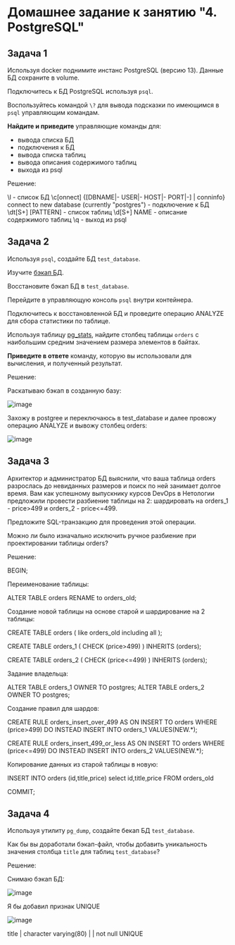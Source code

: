 # Домашнее задание к занятию "4. PostgreSQL"

## Задача 1

Используя docker поднимите инстанс PostgreSQL (версию 13). Данные БД сохраните в volume.

Подключитесь к БД PostgreSQL используя `psql`.

Воспользуйтесь командой `\?` для вывода подсказки по имеющимся в `psql` управляющим командам.

**Найдите и приведите** управляющие команды для:
- вывода списка БД
- подключения к БД
- вывода списка таблиц
- вывода описания содержимого таблиц
- выхода из psql

Решение:

\l - список БД
\c[onnect] {[DBNAME|- USER|- HOST|- PORT|-] | conninfo} connect to new database (currently "postgres") - подключение к БД
\dt[S+] [PATTERN] - список таблиц
\d[S+]  NAME - описание содержимого таблиц
\q - выход из psql


## Задача 2

Используя `psql`, создайте БД `test_database`.

Изучите [бэкап БД](https://github.com/netology-code/virt-homeworks/tree/virt-11/06-db-04-postgresql/test_data).

Восстановите бэкап БД в `test_database`.

Перейдите в управляющую консоль `psql` внутри контейнера.

Подключитесь к восстановленной БД и проведите операцию ANALYZE для сбора статистики по таблице.

Используя таблицу [pg_stats](https://postgrespro.ru/docs/postgresql/12/view-pg-stats), найдите столбец таблицы `orders` 
с наибольшим средним значением размера элементов в байтах.

**Приведите в ответе** команду, которую вы использовали для вычисления, и полученный результат.

Решение:

Раскатываю бэкап в созданную базу:

![image](https://user-images.githubusercontent.com/92155007/221566350-1060488a-66ed-43b6-84f7-b62dd2cd63a0.png)

Захожу в postgree и переключаюсь в test_database и далее провожу операцию ANALYZE и вывожу столбец orders:

![image](https://user-images.githubusercontent.com/92155007/221566884-2ae76864-ac77-4779-9d1d-1620fece9cde.png)

## Задача 3

Архитектор и администратор БД выяснили, что ваша таблица orders разрослась до невиданных размеров и
поиск по ней занимает долгое время. Вам как успешному выпускнику курсов DevOps в Нетологии предложили
провести разбиение таблицы на 2: шардировать на orders_1 - price>499 и orders_2 - price<=499.

Предложите SQL-транзакцию для проведения этой операции.

Можно ли было изначально исключить ручное разбиение при проектировании таблицы orders?

Решение:

BEGIN;

 Переименование таблицы:

 ALTER TABLE orders RENAME to orders_old;

 Создание новой таблицы на основе старой и шардирование на 2 таблицы:

 CREATE TABLE orders (
   like orders_old 
   including all
 );

 CREATE TABLE orders_1 (
     CHECK (price>499)
 ) INHERITS (orders);

 CREATE TABLE orders_2 (
     CHECK (price<=499)
 ) INHERITS (orders);

 Задание владельца:

 ALTER TABLE orders_1 OWNER TO postgres;
 ALTER TABLE orders_2 OWNER TO postgres;

 Создание правил для шардов:

 CREATE RULE orders_insert_over_499 AS ON INSERT TO orders
 WHERE (price>499)
 DO INSTEAD INSERT INTO orders_1 VALUES(NEW.*);

 CREATE RULE orders_insert_499_or_less AS ON INSERT TO orders
 WHERE (price<=499)
 DO INSTEAD INSERT INTO orders_2 VALUES(NEW.*);

 Копирование данных из старой таблицы в новую:

 INSERT INTO orders (id,title,price) select id,title,price FROM orders_old

COMMIT;


## Задача 4

Используя утилиту `pg_dump`, создайте бекап БД `test_database`.

Как бы вы доработали бэкап-файл, чтобы добавить уникальность значения столбца `title` для таблиц `test_database`?

Решение:

Снимаю бэкап БД:

![image](https://user-images.githubusercontent.com/92155007/221570581-ddcbc875-b4bb-4c9d-94aa-ae472ff499f7.png)


Я бы добавил признак UNIQUE

![image](https://user-images.githubusercontent.com/92155007/221568898-9a11fbbd-d2e7-4234-ba9e-59f45c7ff405.png)

title  | character varying(80) |           | not null UNIQUE
